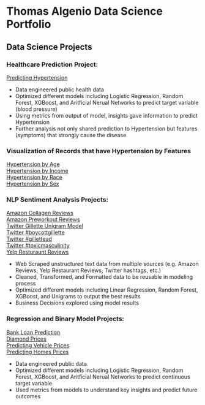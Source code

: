 # Thomas Algenio Data Science Portfolio
## Data Science Projects

### Healthcare Prediction Project:
[Predicting Hypertension](https://github.com/thomasalgenio/Sample_Projects/blob/main/Predicting%20Hypertension%20%26%20Symptoms.ipynb)  

* Data engineered public health data
* Optimized different models including Logistic Regression, Random Forest, XGBoost, and Aritficial Nerual Networks to predict target variable (blood pressure)
* Using metrics from output of model, insights gave information to predict Hypertension
* Further analysis not only shared prediction to Hypertension but features (symptoms) that strongly cause the disease.  

### Visualization of Records that have Hypertension by Features
[Hypertension by Age](https://github.com/thomasalgenio/Sample_Projects/blob/main/Age%20Hypertension.png)  
[Hypertension by Income](https://github.com/thomasalgenio/Sample_Projects/blob/main/Income%20Hypertension.png)  
[Hypertension by Race](https://github.com/thomasalgenio/Sample_Projects/blob/main/Race%20Hypertension.png)  
[Hypertension by Sex](https://github.com/thomasalgenio/Sample_Projects/blob/main/Sex%20Hypertension.png)   

### NLP Sentiment Analysis Projects:
[Amazon Collagen Reviews](https://github.com/thomasalgenio/Sample_Projects/blob/main/NLP%20Sentiment%20Analysis%20Amazon%20Collagen.ipynb)  
[Amazon Preworkout Reviews](https://github.com/thomasalgenio/Sample_Projects/blob/main/NLP%20Sentiment%20Analysis%20Amazon%20Reviews%20-%20Preworkout%20products%20%26%20Health%20Risks.ipynb)  
[Twitter Gillette Unigram Model](https://github.com/thomasalgenio/Sample_Projects/blob/main/NLP%20Sentiment%20Analysis%20Gillette%20Unigram%20Model.ipynb)  
[Twitter #boycottgillette](https://github.com/thomasalgenio/Sample_Projects/blob/main/NLP%20Sentiment%20Analysis%20Twitter%20%23boycottgillettee%20Word%20Cloud.ipynb)  
[Twitter #gillettead](https://github.com/thomasalgenio/Sample_Projects/blob/main/NLP%20Sentiment%20Analysis%20Twitter%20%23gillettead%20Word%20Cloud.ipynb)  
[Twitter #toxicmasculinity](https://github.com/thomasalgenio/Sample_Projects/blob/main/NLP%20Sentiment%20Analysis%20Twitter%20-%20%23toxicmasculinity%20Word%20Cloud.ipynb)  
[Yelp Resturaunt Reviews](https://github.com/thomasalgenio/Sample_Projects/blob/main/NLP%20Sentiment%20Analysis%20Yelp%20Restaurant%20Reviews.ipynb)  

* Web Scraped unstructured text data from multiple sources (e.g. Amazon Reviews, Yelp Restaurant Reviews, Twitter hashtags, etc.)
* Cleaned, Transformed, and Formatted data to be reusable in modeling process
* Optimized different models including Linear Regression, Random Forest, XGBoost, and Unigrams to output the best results
* Business Decisions explored using model results

### Regression and Binary Model Projects:
[Bank Loan Prediction](https://github.com/thomasalgenio/Sample_Projects/blob/main/Bank%20Loan%20Prediction.ipynb)  
[Diamond Prices](https://github.com/thomasalgenio/Sample_Projects/blob/main/Predicting%20Diamond%20Prices.ipynb)  
[Predicting Vehicle Prices](https://github.com/thomasalgenio/Sample_Projects/blob/main/Regression%20Model%20for%20Web%20Scraped%20Vehicle%20Data.ipynb)  
[Predicting Homes Prices](https://github.com/thomasalgenio/Sample_Projects/blob/main/Regression%20Predicting%20Price%20of%20Homes.ipynb)  

* Data engineered public data
* Optimized different models including Logistic Regression, Random Forest, XGBoost, and Aritficial Nerual Networks to predict continuous target variable
* Used metrics from models to understand key insights and predict future outcomes
